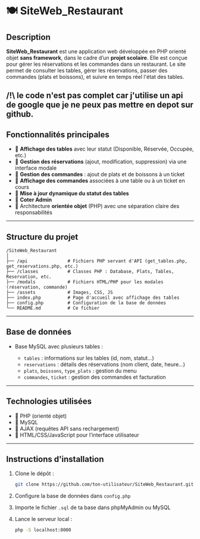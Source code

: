 # 🍽️ SiteWeb\_Restaurant

## Description

**SiteWeb\_Restaurant** est une application web développée en PHP orienté objet **sans framework**, dans le cadre d’un **projet scolaire**. Elle est conçue pour gérer les réservations et les commandes dans un restaurant. Le site permet de consulter les tables, gérer les réservations, passer des commandes (plats et boissons), et suivre en temps réel l'état des tables.

/!\ le code n'est pas complet car j'utilise un api de google que je ne peux pas mettre en depot sur github.
---

## Fonctionnalités principales

* 🔎 **Affichage des tables** avec leur statut (Disponible, Réservée, Occupée, etc.)
* 📅 **Gestion des réservations** (ajout, modification, suppression) via une interface modale
* 🥗 **Gestion des commandes** : ajout de plats et de boissons à un ticket
* 🧾 **Affichage des commandes** associées à une table ou à un ticket en cours
* 🔄 **Mise à jour dynamique du statut des tables**
* 🔄 **Coter Admin**
* 🧩 Architecture **orientée objet** (PHP) avec une séparation claire des responsabilités

---

## Structure du projet

```
/SiteWeb_Restaurant
│
├── /api               # Fichiers PHP servant d'API (get_tables.php, get_reservations.php, etc.)
├── /classes           # Classes PHP : Database, Plats, Tables, Reservation, etc.
├── /modals            # Fichiers HTML/PHP pour les modales (réservation, commande)
├── /assets            # Images, CSS, JS
├── index.php          # Page d'accueil avec affichage des tables
├── config.php         # Configuration de la base de données
└── README.md          # Ce fichier
```

---

## Base de données

* Base MySQL avec plusieurs tables :

  * `tables` : informations sur les tables (id, nom, statut…)
  * `reservations` : détails des réservations (nom client, date, heure…)
  * `plats`, `boissons`, `type_plats` : gestion du menu
  * `commandes`, `ticket` : gestion des commandes et facturation

---

## Technologies utilisées

* 🐘 PHP (orienté objet)
* 🐬 MySQL
* 🧠 AJAX (requêtes API sans rechargement)
* 💅 HTML/CSS/JavaScript pour l’interface utilisateur

---

## Instructions d'installation

1. Clone le dépôt :

   ```bash
   git clone https://github.com/ton-utilisateur/SiteWeb_Restaurant.git
   ```

2. Configure la base de données dans `config.php`

3. Importe le fichier `.sql` de ta base dans phpMyAdmin ou MySQL

4. Lance le serveur local :

   ```bash
   php -S localhost:8000
   ```

